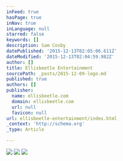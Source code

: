 ```yaml
---
inFeed: true
hasPage: true
inNav: true
inLanguage: null
starred: false
keywords: []
description: Sam Cosby
datePublished: '2015-12-13T02:05:06.611Z'
dateModified: '2015-12-13T02:04:59.982Z'
author: []
title: Ellisbeetle Entertainment
sourcePath: _posts/2015-12-09-logo.md
published: true
authors: []
publisher:
  name: ellisbeetle.com
  domain: ellisbeetle.com
  url: null
  favicon: null
url: ellisbeetle-entertainment/index.html
_context: 'http://schema.org'
_type: Article

---
```

![](https://the-grid-user-content.s3-us-west-2.amazonaws.com/106cb603-4ed9-4b1b-afd4-b9d54acd41cf.png)
![](https://the-grid-user-content.s3-us-west-2.amazonaws.com/7dd55b32-cece-4353-aeec-844a56051d85.png)
![](https://the-grid-user-content.s3-us-west-2.amazonaws.com/c013c8cf-8724-4b31-a735-67faca58b4d0.png)